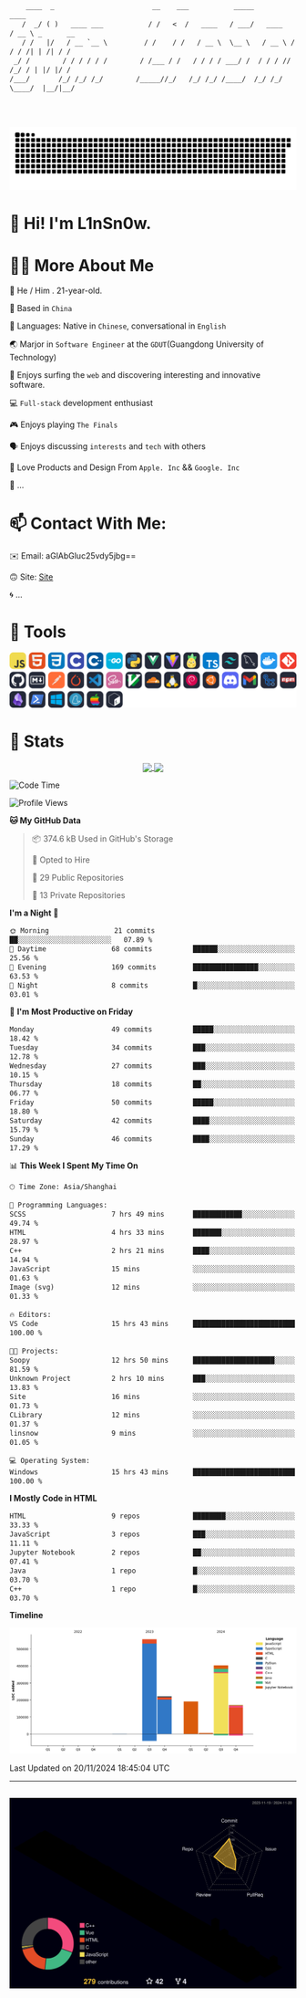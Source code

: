 ```

    ____  _                        __    ___           _____           ____           
   /  _/ ( )   ____ ___           / /   <  /   ____   / ___/   ____   / __ \ _      __
   / /   |/   / __ `__ \         / /    / /   / __ \  \__ \   / __ \ / / / /| | /| / /
 _/ /        / / / / / /        / /___ / /   / / / / ___/ /  / / / // /_/ / | |/ |/ / 
/___/       /_/ /_/ /_/        /_____//_/   /_/ /_/ /____/  /_/ /_/ \____/  |__/|__/  
                                                                                      
                                          

```
##
![](https://raw.githubusercontent.com/lin-snow/lin-snow/output/github-contribution-grid-snake-dark.svg)

# 👋 Hi! I'm L1nSn0w.

# 👨‍💻 More About Me

🤠 He / Him . 21-year-old.

🎈 Based in `China`
  
🤔 Languages: Native in `Chinese`, conversational in `English`

🌏 Marjor in `Software Engineer` at the `GDUT`(Guangdong University of Technology)

🛟 Enjoys surfing the `web` and discovering interesting and innovative software.

💻 `Full-stack` development enthusiast

🎮 Enjoys playing `The Finals`

🗣️ Enjoys discussing `interests` and `tech` with others

👾 Love Products and Design From `Apple. Inc` && `Google. Inc`  

🤪 ...

# 📫 Contact With Me:

✉️ Email: aGlAbGluc25vdy5jbg==

🙃 Site: [Site](https://linsnow.cn)

🌀 ...

# 🔮 Tools
![My Tools](./icons/tools.svg)

<!-- ![My Skills](https://skillicons.dev/icons?i=js,html,css,c,cpp,go,py,vue,vite,pinia,ts,tailwind,mysql,docker,git,github,md,postman,pytorch,vscode,sass,vim,cloudflare,linux,debian,ubuntu,discord,gmail,githubactions,npm,obsidian,powershell,windows,yarn,apple,bash) -->

<!-- 
<img src="./icons/github-mark.svg" width="50"  alt="Github"> <img src="./icons/vscode.svg" width="50" alt="VScode"> <img src="./icons/obsidian-logo-gradient.svg" width="50" alt="Obsidian"> <img src="./icons/Windows_logo_-_2021.svg.png" width="50" alt="Windows 11"> <img src="./icons/postman-icon.png" width="50" alt="POSTMAN"> <img src="./icons/Git-Icon-1788C.png" width="50" alt="Git"> ... -->

# 🍟 Stats

<div style="text-align: center;">
    <a href="https://github.com/lin-snow">
        <img align="center" src="https://githubstat.linsnow.cn/api/top-langs/?username=lin-snow&layout=compact" />
    </a>
    <a href="https://github.com/lin-snow">
        <img align="center" src="https://githubstat.linsnow.cn/api?username=lin-snow&count_private=true&show_icons=true&theme=ambient_gradient" />
    </a>
</div>

<!--START_SECTION:waka-->
![Code Time](http://img.shields.io/badge/Code%20Time-215%20hrs%2052%20mins-blue)

![Profile Views](http://img.shields.io/badge/Profile%20Views-52-blue)

**🐱 My GitHub Data** 

> 📦 374.6 kB Used in GitHub's Storage 
 > 
> 💼 Opted to Hire
 > 
> 📜 29 Public Repositories 
 > 
> 🔑 13 Private Repositories 
 > 
**I'm a Night 🦉** 

```text
🌞 Morning                21 commits          ██░░░░░░░░░░░░░░░░░░░░░░░   07.89 % 
🌆 Daytime                68 commits          ██████░░░░░░░░░░░░░░░░░░░   25.56 % 
🌃 Evening                169 commits         ████████████████░░░░░░░░░   63.53 % 
🌙 Night                  8 commits           █░░░░░░░░░░░░░░░░░░░░░░░░   03.01 % 
```
📅 **I'm Most Productive on Friday** 

```text
Monday                   49 commits          █████░░░░░░░░░░░░░░░░░░░░   18.42 % 
Tuesday                  34 commits          ███░░░░░░░░░░░░░░░░░░░░░░   12.78 % 
Wednesday                27 commits          ███░░░░░░░░░░░░░░░░░░░░░░   10.15 % 
Thursday                 18 commits          ██░░░░░░░░░░░░░░░░░░░░░░░   06.77 % 
Friday                   50 commits          █████░░░░░░░░░░░░░░░░░░░░   18.80 % 
Saturday                 42 commits          ████░░░░░░░░░░░░░░░░░░░░░   15.79 % 
Sunday                   46 commits          ████░░░░░░░░░░░░░░░░░░░░░   17.29 % 
```


📊 **This Week I Spent My Time On** 

```text
🕑︎ Time Zone: Asia/Shanghai

💬 Programming Languages: 
SCSS                     7 hrs 49 mins       ████████████░░░░░░░░░░░░░   49.74 % 
HTML                     4 hrs 33 mins       ███████░░░░░░░░░░░░░░░░░░   28.97 % 
C++                      2 hrs 21 mins       ████░░░░░░░░░░░░░░░░░░░░░   14.94 % 
JavaScript               15 mins             ░░░░░░░░░░░░░░░░░░░░░░░░░   01.63 % 
Image (svg)              12 mins             ░░░░░░░░░░░░░░░░░░░░░░░░░   01.33 % 

🔥 Editors: 
VS Code                  15 hrs 43 mins      █████████████████████████   100.00 % 

🐱‍💻 Projects: 
Soopy                    12 hrs 50 mins      ████████████████████░░░░░   81.59 % 
Unknown Project          2 hrs 10 mins       ███░░░░░░░░░░░░░░░░░░░░░░   13.83 % 
Site                     16 mins             ░░░░░░░░░░░░░░░░░░░░░░░░░   01.73 % 
CLibrary                 12 mins             ░░░░░░░░░░░░░░░░░░░░░░░░░   01.37 % 
linsnow                  9 mins              ░░░░░░░░░░░░░░░░░░░░░░░░░   01.05 % 

💻 Operating System: 
Windows                  15 hrs 43 mins      █████████████████████████   100.00 % 
```

**I Mostly Code in HTML** 

```text
HTML                     9 repos             ████████░░░░░░░░░░░░░░░░░   33.33 % 
JavaScript               3 repos             ███░░░░░░░░░░░░░░░░░░░░░░   11.11 % 
Jupyter Notebook         2 repos             ██░░░░░░░░░░░░░░░░░░░░░░░   07.41 % 
Java                     1 repo              █░░░░░░░░░░░░░░░░░░░░░░░░   03.70 % 
C++                      1 repo              █░░░░░░░░░░░░░░░░░░░░░░░░   03.70 % 
```



**Timeline**

![Lines of Code chart](https://raw.githubusercontent.com/lin-snow/lin-snow/main/assets/bar_graph.png)


 Last Updated on 20/11/2024 18:45:04 UTC
<!--END_SECTION:waka-->



---
##
![](./profile-3d-contrib/profile-night-rainbow.svg)
